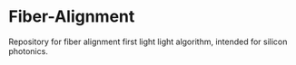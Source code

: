 # Fiber-Alignment
Repository for fiber alignment first light light algorithm, intended for silicon photonics.
